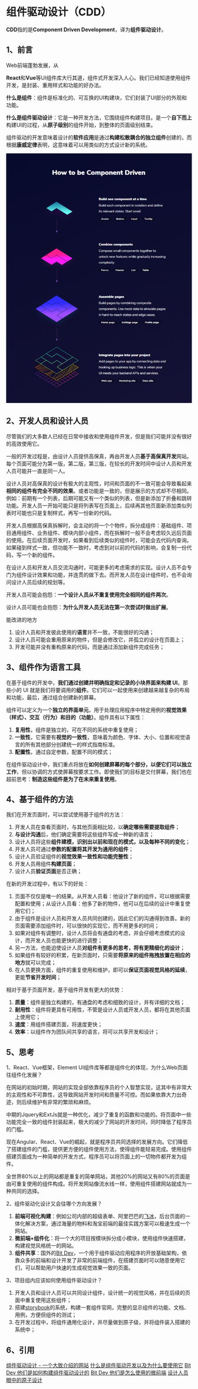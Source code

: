 # 组件驱动设计（CDD）

**CDD**指的是**Component Driven Development**，译为**组件驱动设计**。

## 1、前言

Web前端蓬勃发展，从

**React**和**Vue**等UI组件库大行其道，组件式开发深入人心。我们已经知道使用组件开发，是封装、重用样式和功能的好办法。

**什么是组件**：组件是标准化的、可互换的UI构建块，它们封装了UI部分的外观和功能。

**什么是组件驱动设计**：它是一种开发方法，它围绕组件构建项目。是一个**自下而上**构建UI的过程，从**原子级别**的组件开始，到整体的页面级别结束。

组件驱动的开发意味着设计的**软件应用**是通过**构建松散耦合的独立组件**创建的，而根据**康威定律**表明，这意味着可以用类似的方式设计新的系统。

![组件的创建过程](./img/component-process.png)

## 2、开发人员和设计人员

尽管我们的大多数人已经在日常中接收和使用组件开发，但是我们可能并没有很好的高效使用它。

一般的开发过程是，由设计人员提供高保真，再由开发人员**基于高保真开发**网站。每个页面可能分为第一版，第二版，第三版，在较长的开发时间中设计人员和开发人员可能并一直是同一人。

设计人员对高保真的设计有极大的主观性，时间和页面的不一致可能会导致看起来**相同的组件有完全不同的效果**。或者功能是一致的，但是展示的方式却不尽相同。例如：前期有一个列表，后期可能又有一个类似的列表，但是新添加了折叠和跳转功能。开发人员一开始可能只是将列表写在页面上，后续再其他页面新添加类似列表时可能也只是复制样式，再写一份新的代码。

开发人员根据高保真拆解时，会主动的将一个个物件，拆分成组件：基础组件、项目通用组件、业务组件、模块内部小组件，而在拆解时一般不会考虑较久远后页面的使用。在后续页面开发时，如果看到后续类似的组件时，可能会去代码内查询。如果碰到样式一致，但功能不一致时，考虑到对以前的代码的影响，会复制一份代码，写一个新的组件。

在设计人员和开发人员交流沟通时，可能更多的考虑需求的实现。设计人员不会专门为组件设计效果和功能，并连贯的做下去。而开发人员在设计组件时，也不会询问设计人员后续的规划等。

开发人员可能会抱怨：**一个设计人员从不重复使用完全相同的组件两次**。

设计人员可能也会抱怨：**为什么开发人员无法在第一次尝试时做出扩展**。

能改进的地方

1. 设计人员和开发彼此使用的**语言**并不一致，不能很好的沟通；
2. 设计人员可能会重用原来的物件，但是会修改它，并孤立的设计在页面上；
3. 开发可能并没有重构原来的代码，而是通过添加新组件完成任务；

## 3、组件作为语言工具

在基于组件的开发中，**我们通过创建并明确指定和记录的小块界面来构建 UI**。那些小的 UI 就是我们将要调用的**组件**。它们可以一起使用来创建越来越复杂的布局和功能，最后，通过组合创建新的屏幕。

组件可以定义为一个**独立的界面单元**，用于处理应用程序中特定用例的**视觉效果（样式）、交互（行为）和目的（功能）**。组件具有以下属性：

1. **复用性**，组件是独立的，可在不同的系统中重复使用；
2. **一致性**，它需要有**视觉的一致性**，意味着为颜色、字体、大小、位置和视觉语言的所有其他部分创建统一的样式指南标准。
3. **配置性**，通过自定参数，配置不同的模式；

在组件驱动设计中，我们重点将放在**如何创建屏幕的每个部分，以便它们可以独立工作**，但以协调的方式使屏幕按要求工作。即使我们的目标是交付屏幕，我们也在超前思考：**制造这些组件是为了在未来重复使用**。

## 4、基于组件的方法

我们在开发页面时，可以尝试使用基于组件的方法：

1. 开发人员在查看页面时，与其他页面相比较，以**确定哪些需要提取组件**；
2. **与设计沟通**后，他们确定需要将这些组件写成一种新的语言；
3. 设计人员将这些**组件建模，识别出以前和现在的模式，以及每种不同的变化**；
4. 开发人员可通过**参数的配置将其开发为通用的组件**；
5. 设计人员验证组件的**视觉效果一致性和功能完整性**；
6. 开发人员用组件**构建页面**；
7. 设计人员**验证页面**是否正确；

在新的开发过程中，有以下的好处：

1. 页面不仅仅是唯一的结果。从开发人员看：他设计了新的组件，可以根据需要配置和使用；从设计人员看：他多了新的物件，他可以在后续的设计中重复使用它们；
2. 由于组件是设计人员和开发人员共同创建的，因此它们的沟通得到改善。新的页面需要添加组件时，可以很快的实现它，而不用更多的时间；
3. 如果对组件有调整时，设计人员将会有通盘的考虑，并会仔细考虑模式的设计，而开发人员也能更快的进行调整；
4. 另一方法，也能迫使设计人员**对组件有更多的思考，将有更精细化的设计**；
5. 如果组件有较好的积累，在新页面时，只需要**将原来的组件拖拽放置在相应的地方**就可以完成；
6. 在人员更换方面，组件的重复使用和维护，即可以**保证页面视觉风格的延续**，更能**节省开发时间**；

相对于基于页面开发，基于组件开发有更大的优势：

1. **质量**：组件是独立构建的，有通盘的考虑和细致的设计，并有详细的文档；
2. **耐用性**：组件将更具有可用性，不管是设计人员或开发人员，都将在其他页面上使用它；
3. **速度**：用组件搭建页面，将速度更快；
4. **效率**：以组件作为团队间共享的语言，将可以共享开发和设计；

## 5、思考

1、React、Vue框架，Element UI组件库等都是组件化的体现，为什么Web页面往组件化发展？

在网站的初始时期，网站的实现全部依靠程序员的个人智慧实现，这其中有非常大的主观性和不可靠性，这导致网站开发时间和质量不可控。而如果依靠大力出奇迹，则后续维护有非常的繁琐和麻烦。

中期的Jquery和ExtJs就是一种优化，减少了重复的函数和功能的。将页面中一些功能完全一致的组件封装起来，极大的减少了网站的开发时间，同时降低了程序员的门槛。

现在Angular、React、Vue的崛起，就是程序员共同选择的发展方向。它们降低了搭建组件的门槛，提供更方便的组件使用方法，使得组件能轻易完成。使用组件搭建页面成为一种简单的开发方式，程序员可以将页面上的一切物件都开发为组件。

全世界80%以上的网站都是重复的简单网站，其他20%的网站又有80%的页面是由可重复使用的组件构成。将开发网站像流水线一样，使用组件搭建网站就成为一种共同的选择。

2、组件驱动化设计又会往哪个方向发展？

1. **前端可视化构建**：例如公司内部的超级表单、阿里巴巴的[飞冰](https://ice.work/)，后台页面的一体化解决方案，通过海量的物料和淘宝前端的最佳实践方案可以极速生成一个网站。
2. **微前端+组件化**：将一个大的项目按模块拆分成小模块，使用组件快速搭建，构建视觉风格统一的网站。
3. **组件共享**：国外的[Bit Dev](https://github.com/teambit/bit)，一个用于组件驱动应用程序的开放基础架构，依靠众多的前端和设计开发了非常的前端组件，在搭建页面时可以随意使用它们，可以帮助用户快速的生成视觉效果一致的页面。

3、项目组内应该如何使用组件驱动设计？

1. 开发人员和设计人员可以共同设计组件，设计统一的视觉风格，并在后续的页面中重复使用这些组件；
2. 搭建[storybook](https://storybook.js.org)的系统，构建一套组件官网，完整的显示组件的功能、文档、用例，方便但组件的测试；
3. 在开发过程中，将组件通用化设计，并尽量做到原子级，并将组件装入搭建的系统中；

## 6、引用

[组件驱动设计 - 一个大致介绍的网站](https://www.componentdriven.org/)
[什么是组件驱动开发以及为什么要使用它](https://medium.com/@arqex/what-is-component-driven-development-and-why-to-use-it-e3e57abbc449)
[Bit Dev 他们是如何构建组件驱动设计的](https://blog.bitsrc.io/how-we-build-our-design-system-15713a1f1833)
[Bit Dev 他们是怎么使用的微前端](https://blog.bitsrc.io/how-we-build-micro-front-ends-d3eeeac0acfc)
[设计人员眼中的原子设计](https://uxdesign.cc/atomic-design-how-to-design-systems-of-components-ab41f24f260e)
